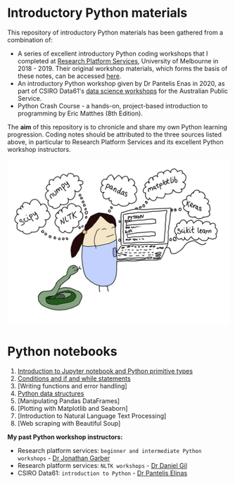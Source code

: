 # Introductory Python materials

This repository of introductory Python materials has been gathered from a combination of:  

+ A series of excellent introductory Python coding workshops  that I completed at [Research Platform Services](https://research.unimelb.edu.au/infrastructure/research-platform-services#training), University of Melbourne in 2018 - 2019. Their original workshop materials, which forms the basis of these notes, can be accessed [here](https://github.com/resbaz).  
+ An introductory Python workshop given by Dr Pantelis Enas in 2020, as part of CSIRO Data61's [data science workshops](https://www.eventbrite.com/o/csiro-data61-26859581097) for the Australian Public Service.  
+ Python Crash Course - a hands-on, project-based introduction to programming by Eric Matthes (8th Edition).  

The **aim** of this repository is to chronicle and share my own Python learning progression. Coding notes should be attributed to the three sources listed above, in particular to Research Platform Services and its excellent Python workshop instructors.  

![](https://github.com/erikaduan/Introduction-to-Python/blob/master/02_figures/readme.jpg)  

# Python notebooks  

1. [Introduction to Jupyter notebook and Python primitive types](https://github.com/erikaduan/Introduction-to-Python/blob/master/03_notebooks/00_Jupyter-notebook-and-Python-primitive-types.ipynb)  
2. [Conditions and if and while statements]()  
3. [Writing functions and error handling]  
4. [Python data structures](https://github.com/erikaduan/Introduction-to-Python/blob/master/03_notebooks/03_Python-data-structures.ipynb)  
5. [Manipulating Pandas DataFrames]  
6. [Plotting with Matplotlib and Seaborn]  
7. [Introduction to Natural Language Text Processing]  
8. [Web scraping with Beautiful Soup]  

**My past Python workshop instructors:**

+ Research platform services: `beginner and intermediate Python workshops` - [Dr Jonathan Garber](https://twitter.com/geogarber?lang=en)  
+ Research platform services: `NLTK workshops` - [Dr Daniel Gil](https://twitter.com/danielgil?lang=en)  
+ CSIRO Data61: `introduction to Python` - [Dr Pantelis Elinas](https://medium.com/@pantelis.elinas)  
